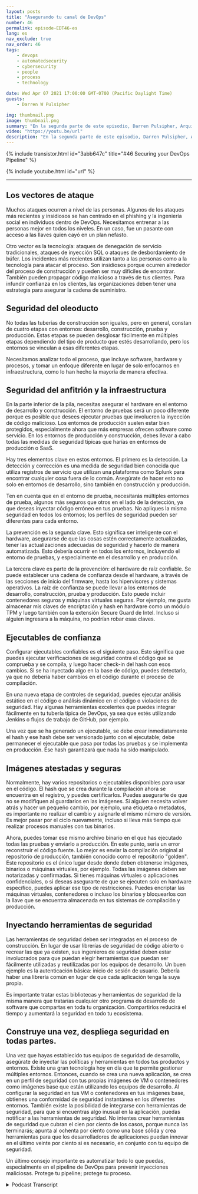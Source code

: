 ```yaml
---
layout: posts
title: "Asegurando tu canal de DevOps"
number: 46
permalink: episode-EDT46-es
lang: es
nav_exclude: true
nav_order: 46
tags:
    - devops
    - automatedsecurity
    - cybersecurity
    - people
    - process
    - technology

date: Wed Apr 07 2021 17:00:00 GMT-0700 (Pacific Daylight Time)
guests:
    - Darren W Pulsipher

img: thumbnail.png
image: thumbnail.png
summary: "En la segunda parte de este episodio, Darren Pulsipher, Arquitecto Jefe de Soluciones de Intel, brinda consejos prácticos para asegurar cada etapa del pipeline de DevOps, incluyendo la protección del hardware y las pilas de software con la raíz de confianza hardware, el escaneo de seguridad, los contenedores/máquinas virtuales atestadas y encriptadas, y más."
video: "https://youtu.be/url"
description: "En la segunda parte de este episodio, Darren Pulsipher, Arquitecto Jefe de Soluciones de Intel, brinda consejos prácticos para asegurar cada etapa del pipeline de DevOps, incluyendo la protección del hardware y las pilas de software con la raíz de confianza hardware, el escaneo de seguridad, los contenedores/máquinas virtuales atestadas y encriptadas, y más."
---
```


<div>
{% include transistor.html id="3abb647c" title="#46 Securing your DevOps Pipeline" %}

{% include youtube.html id="url" %}
</div>

---

## Los vectores de ataque

Muchos ataques ocurren a nivel de las personas. Algunos de los ataques más recientes y insidiosos se han centrado en el phishing y la ingeniería social en individuos dentro de DevOps. Necesitamos entrenar a las personas mejor en todos los niveles. En un caso, fue un pasante con acceso a las llaves quien cayó en un plan nefasto.

Otro vector es la tecnología: ataques de denegación de servicio tradicionales, ataques de inyección SQL o ataques de desbordamiento de búfer. Los incidentes más recientes utilizan tanto a las personas como a la tecnología para atacar el proceso. Son insidiosos porque ocurren alrededor del proceso de construcción y pueden ser muy difíciles de encontrar. También pueden propagar código malicioso a través de tus clientes. Para infundir confianza en los clientes, las organizaciones deben tener una estrategia para asegurar la cadena de suministro.

## Seguridad del oleoducto

No todas las tuberías de construcción son iguales, pero en general, constan de cuatro etapas con entornos: desarrollo, construcción, prueba y producción. Estas etapas se pueden desglosar fácilmente en múltiples etapas dependiendo del tipo de producto que estés desarrollando, pero los entornos se vinculan a esas diferentes etapas.

Necesitamos analizar todo el proceso, que incluye software, hardware y procesos, y tomar un enfoque diferente en lugar de solo enfocarnos en infraestructura, como lo han hecho la mayoría de manera efectiva.

## Seguridad del anfitrión y la infraestructura

En la parte inferior de la pila, necesitas asegurar el hardware en el entorno de desarrollo y construcción. El entorno de pruebas será un poco diferente porque es posible que desees ejecutar pruebas que involucren la inyección de código malicioso. Los entornos de producción suelen estar bien protegidos, especialmente ahora que más empresas ofrecen software como servicio. En los entornos de producción y construcción, debes llevar a cabo todas las medidas de seguridad típicas que harías en entornos de producción o SaaS.

Hay tres elementos clave en estos entornos. El primero es la detección. La detección y corrección es una medida de seguridad bien conocida que utiliza registros de servicio que utilizan una plataforma como Splunk para encontrar cualquier cosa fuera de lo común. Asegúrate de hacer esto no solo en entornos de desarrollo, sino también en construcción y producción.

Ten en cuenta que en el entorno de prueba, necesitarás múltiples entornos de prueba, algunos más seguros que otros en el lado de la detección, ya que deseas inyectar código erróneo en tus pruebas. No apliques la misma seguridad en todos los entornos; los perfiles de seguridad pueden ser diferentes para cada entorno.

La prevención es la segunda clave. Esto significa ser inteligente con el hardware, asegurarse de que las cosas estén correctamente actualizadas, tener las actualizaciones adecuadas de seguridad y hacerlo de manera automatizada. Esto debería ocurrir en todos los entornos, incluyendo el entorno de pruebas, y especialmente en el desarrollo y en producción.

La tercera clave es parte de la prevención: el hardware de raíz confiable. Se puede establecer una cadena de confianza desde el hardware, a través de las secciones de inicio del firmware, hasta los hipervisores y sistemas operativos. La raíz de confianza se puede llevar a los entornos de desarrollo, construcción, prueba y producción. Esto puede incluir contenedores seguros y máquinas virtuales seguras. Por ejemplo, me gusta almacenar mis claves de encriptación y hash en hardware como un módulo TPM y luego también con la extensión Secure Guard de Intel. Incluso si alguien ingresara a la máquina, no podrían robar esas claves.

## Ejecutables de confianza

Configurar ejecutables confiables es el siguiente paso. Esto significa que puedes ejecutar verificaciones de seguridad contra el código que se comprueba y se compila, y luego hacer check-in del hash con esos cambios. Si se ha inyectado algo en la base de código, puedes detectarlo, ya que no debería haber cambios en el código durante el proceso de compilación.

En una nueva etapa de controles de seguridad, puedes ejecutar análisis estático en el código o análisis dinámico en el código o violaciones de seguridad. Hay algunas herramientas excelentes que puedes integrar fácilmente en tu tubería típica de DevOps, ya sea que estés utilizando Jenkins o flujos de trabajo de GitHub, por ejemplo.

Una vez que se ha generado un ejecutable, se debe crear inmediatamente el hash y ese hash debe ser versionado junto con el ejecutable; debe permanecer el ejecutable que pasa por todas las pruebas y se implementa en producción. Ese hash garantizará que nada ha sido manipulado.

## Imágenes atestadas y seguras

Normalmente, hay varios repositorios o ejecutables disponibles para usar en el código. El hash que se crea durante la compilación ahora se encuentra en el registro, y puedes certificarlos. Puedes asegurarte de que no se modifiquen al guardarlos en las imágenes. Si alguien necesita volver atrás y hacer un pequeño cambio, por ejemplo, una etiqueta o metadatos, es importante no realizar el cambio y asignarle el mismo número de versión. Es mejor pasar por el ciclo nuevamente, incluso si lleva más tiempo que realizar procesos manuales con tus binarios.

Ahora, puedes tomar ese mismo archivo binario en el que has ejecutado todas las pruebas y enviarlo a producción. En este punto, sería un error reconstruir el código fuente. Lo mejor es enviar la compilación original al repositorio de producción, también conocido como el repositorio "golden". Este repositorio es el único lugar desde donde deben obtenerse imágenes, binarios o máquinas virtuales, por ejemplo. Todas las imágenes deben ser notarizadas y confirmadas. Si tienes máquinas virtuales o aplicaciones confidenciales, o si deseas asegurarte de que se ejecuten solo en hardware específico, puedes aplicar ese tipo de restricciones. Puedes encriptar las máquinas virtuales, contenedores o incluso los binarios y bloquearlos con la llave que se encuentra almacenada en tus sistemas de compilación y producción.

## Inyectando herramientas de seguridad

Las herramientas de seguridad deben ser integradas en el proceso de construcción. En lugar de usar librerías de seguridad de código abierto o recrear las que ya existen, sus ingenieros de seguridad deben estar involucrados para que puedan elegir herramientas que puedan ser fácilmente utilizadas y reutilizadas por los equipos de desarrollo. Un buen ejemplo es la autenticación básica: inicio de sesión de usuario. Debería haber una librería común en lugar de que cada aplicación tenga la suya propia.

Es importante tratar estas bibliotecas y herramientas de seguridad de la misma manera que tratarías cualquier otro programa de desarrollo de software que compartas en toda tu organización. Compartirlos reducirá el tiempo y aumentará la seguridad en todo tu ecosistema.

## Construye una vez, despliega seguridad en todas partes.

Una vez que hayas establecido tus equipos de seguridad de desarrollo, asegúrate de inyectar las políticas y herramientas en todos tus productos y entornos. Existe una gran tecnología hoy en día que te permite gestionar múltiples entornos. Entonces, cuando se crea una nueva aplicación, se crea en un perfil de seguridad con tus propias imágenes de VM o contenedores como imágenes base que están utilizando los equipos de desarrollo. Al configurar la seguridad en tus VM o contenedores en tus imágenes base, obtienes una conformidad de seguridad instantánea en los diferentes entornos. También existe la posibilidad de integrarse con herramientas de seguridad, para que si encuentras algo inusual en la aplicación, puedas notificar a las herramientas de seguridad. No intentes crear herramientas de seguridad que cubran el cien por ciento de los casos, porque nunca las terminarás; apunta al ochenta por ciento como una base sólida y crea herramientas para que los desarrolladores de aplicaciones puedan innovar en el último veinte por ciento si es necesario, en conjunto con tu equipo de seguridad.

Un último consejo importante es automatizar todo lo que puedas, especialmente en el pipeline de DevOps para prevenir inyecciones maliciosas. Protege tu pipeline; protege tu proceso.



<details>
<summary> Podcast Transcript </summary>

<p></p>

</details>
